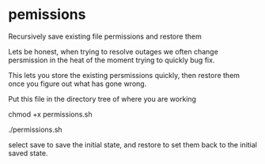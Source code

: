 # pemissions
Recursively save existing file permissions and restore them


Lets be honest, when trying to resolve outages we often change persmission in the heat of the moment trying to quickly bug fix.

This lets you store the existing persmissions quickly, then restore them once you figure out what has gone wrong.

Put this file in the directory tree of where you are working

chmod +x permissions.sh

./permissions.sh

select save to save the initial state, and restore to set them back to the initial saved state.
